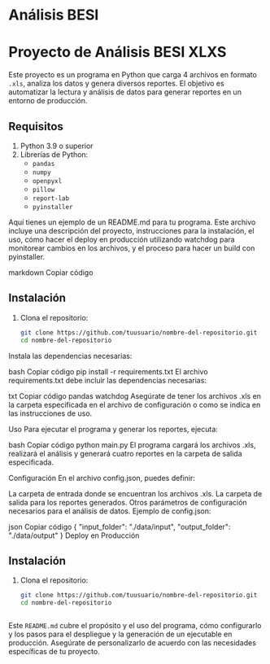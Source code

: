 # Análisis BESI

# Proyecto de Análisis BESI XLXS

Este proyecto es un programa en Python que carga 4 archivos en formato `.xls`, analiza los datos y genera diversos reportes. El objetivo es automatizar la lectura y análisis de datos para generar reportes en un entorno de producción.

## Requisitos

1. Python 3.9 o superior
2. Librerías de Python:
   - `pandas`
   - `numpy`
   - `openpyxl`
   - `pillow`
   - `report-lab`
   - `pyinstaller`

Aquí tienes un ejemplo de un README.md para tu programa. Este archivo incluye una descripción del proyecto, instrucciones para la instalación, el uso, cómo hacer el deploy en producción utilizando watchdog para monitorear cambios en los archivos, y el proceso para hacer un build con pyinstaller.

markdown
Copiar código
## Instalación

1. Clona el repositorio:

   ```bash
   git clone https://github.com/tuusuario/nombre-del-repositorio.git
   cd nombre-del-repositorio
Instala las dependencias necesarias:

bash
Copiar código
pip install -r requirements.txt
El archivo requirements.txt debe incluir las dependencias necesarias:

txt
Copiar código
pandas
watchdog
Asegúrate de tener los archivos .xls en la carpeta especificada en el archivo de configuración o como se indica en las instrucciones de uso.

Uso
Para ejecutar el programa y generar los reportes, ejecuta:

bash
Copiar código
python main.py
El programa cargará los archivos .xls, realizará el análisis y generará cuatro reportes en la carpeta de salida especificada.

Configuración
En el archivo config.json, puedes definir:

La carpeta de entrada donde se encuentran los archivos .xls.
La carpeta de salida para los reportes generados.
Otros parámetros de configuración necesarios para el análisis de datos.
Ejemplo de config.json:

json
Copiar código
{
    "input_folder": "./data/input",
    "output_folder": "./data/output"
}
Deploy en Producción

## Instalación

1. Clona el repositorio:

   ```bash
   git clone https://github.com/tuusuario/nombre-del-repositorio.git
   cd nombre-del-repositorio



Este `README.md` cubre el propósito y el uso del programa, cómo configurarlo y los pasos para el despliegue y la generación de un ejecutable en producción. Asegúrate de personalizarlo de acuerdo con las necesidades específicas de tu proyecto.
